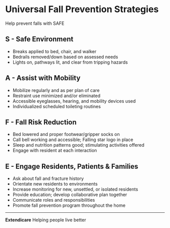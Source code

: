 # Universal Fall Prevention Strategies

Help prevent falls with SAFE

## S - Safe Environment
- Breaks applied to bed, chair, and walker
- Bedrails removed/down based on assessed needs
- Lights on, pathways lit, and clear from tripping hazards

## A - Assist with Mobility
- Mobilize regularly and as per plan of care
- Restraint use minimized and/or eliminated
- Accessible eyeglasses, hearing, and mobility devices used
- Individualized scheduled toileting routines

## F - Fall Risk Reduction
- Bed lowered and proper footwear/gripper socks on
- Call bell working and accessible; Falling star logo in place
- Sleep and nutrition patterns good; stimulating activities offered
- Engage with resident at each interaction

## E - Engage Residents, Patients & Families
- Ask about fall and fracture history
- Orientate new residents to environments
- Increase monitoring for new, unsettled, or isolated residents
- Provide education; develop collaborative plan together
- Communicate roles and responsibilities
- Promote fall prevention program throughout the home

----

**Extendicare**
Helping people live better